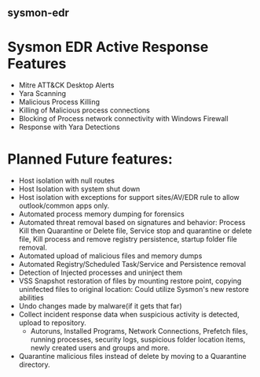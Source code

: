 ## sysmon-edr

# Sysmon EDR Active Response Features
* Mitre ATT&CK Desktop Alerts
* Yara Scanning
* Malicious Process Killing
* Killing of Malicious process connections
* Blocking of Process network connectivity with Windows Firewall
* Response with Yara Detections


# Planned Future features:
* Host isolation with null routes
* Host Isolation with system shut down
* Host isolation with exceptions for support sites/AV/EDR rule to allow outlook/common apps only.
* Automated process memory dumping for forensics
* Automated threat removal based on signatures and behavior: Process Kill then Quarantine or Delete file, Service stop and quarantine or delete file, Kill process and remove registry persistence, startup folder file removal.
* Automated upload of malicious files and memory dumps
* Automated Registry/Scheduled Task/Service and Persistence removal
* Detection of Injected processes and uninject them
* VSS Snapshot restoration of files by mounting restore point, copying uninfected files to original location: Could utilize Sysmon's new restore abilities
* Undo changes made by malware(if it gets that far)
* Collect incident response data when suspicious activity is detected, upload to repository.
	* Autoruns, Installed Programs, Network Connections, Prefetch files, running processes, security logs, suspicious folder location items, newly created users and groups and more.
* Quarantine malicious files instead of delete by moving to a Quarantine directory.
